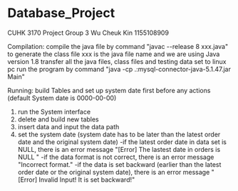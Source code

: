 # Database_Project
CUHK 3170 Project Group 3
Wu Cheuk Kin 1155108909


Compilation: 
  compile the java file by command "javac --release 8 xxx.java" to generate the class file 
  xxx is the java file name and we are using Java version 1.8
  transfer all the java files, class files and testing data set to linux pc 
  run the program by command "java -cp .:mysql-connector-java-5.1.47.jar Main"
  
Running:
  build Tables and set up system date first before any actions (default System date is 0000-00-00)
  1. run the System interface 
  2. delete and build new tables
  3. insert data and input the data path 
  4. set the system date (system date has to be later than the latest order date and the original system date)
    -if the latest order date in data set is NULL, there is an error message "[Error] The lastest date in orders is NULL "
    -if the data format is not correct, there is an error message "Incorrect format."
    -if the data is set backward (earlier than the latest order date or the original system date), there is an error 
    message "[Error] Invalid Input! It is set backward!"
    
  
 

